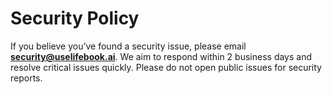 # Security Policy

If you believe you’ve found a security issue, please email **security@uselifebook.ai**.
We aim to respond within 2 business days and resolve critical issues quickly.
Please do not open public issues for security reports.

